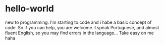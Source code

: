# hello-world
new to programming.
I'm starting to code and i habe a basic concept of code. So if you can help, you are welcome.
I speak Portuguese, and almost fluent English, so you may find errors in the language... Take easy on me haha
